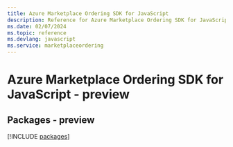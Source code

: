 ```yaml
---
title: Azure Marketplace Ordering SDK for JavaScript
description: Reference for Azure Marketplace Ordering SDK for JavaScript
ms.date: 02/07/2024
ms.topic: reference
ms.devlang: javascript
ms.service: marketplaceordering
---
```

# Azure Marketplace Ordering SDK for JavaScript - preview
## Packages - preview
[!INCLUDE [packages](marketplace-ordering-index.md)]